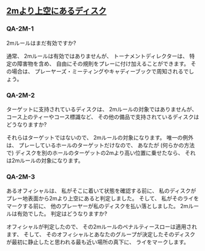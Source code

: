 ## [2mより上空にあるディスク](80502)

### QA-2M-1
2mルールはまだ有効ですか?

通常、
2mルールは有効ではありませんが、
トーナメントディレクターは、
特定の障害物を含め、
自由にその規則をプレーに付け加えることができます。
その場合は、
プレーヤーズ・ミーティングやキャディーブックで周知されるでしょう。

### QA-2M-2
ターゲットに支持されているディスクは、
2mルールの対象ではありませんが、
コース上のティーやコース標識など、
その他の備品で支持されているディスクはどうなりますか?

それらはターゲットではないので、
2mルールの対象になります。
唯一の例外は、
プレーしているホールのターゲットだけなので、
あなたが
(何らかの方法で)
ディスクを別のホールのターゲットの2mより高い位置に乗せたなら、
それは2mルールの対象になります。

### QA-2M-3
あるオフィシャルは、
私がそこに着いて状態を確認する前に、
私のディスクがプレー地表面から2mより上空にあると判定しました。
そして、
私がそのライをマークする前に、
他のプレーヤーが私のディスクを払い落としました。
2mルールは有効でした。
判定はどうなりますか?

オフィシャルが判定したので、
その2mルールのペナルティースローは適用されます、
そして、
そのオフィシャルとあなたのグループが決定したそのディスクが最初に静止したと思われる最も近い場所の真下に、
ライをマークします。
